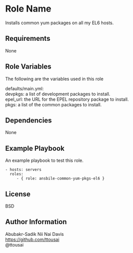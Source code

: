 Role Name
=========

Installs common yum packages on all my EL6 hosts.

Requirements
------------

None

Role Variables
--------------

The following are the variables used in this role

defaults/main.yml:  
devpkgs: a list of development packages to install.  
epel_url: the URL for the EPEL repository package to install.  
pkgs: a list of the common packages to install.

Dependencies
------------

None

Example Playbook
----------------

An example playbook to test this role.

    - hosts: servers
      roles:
         - { role: ansbile-common-yum-pkgs-el6 }

License
-------

BSD

Author Information
------------------

Abubakr-Sadik Nii Nai Davis  
https://github.com/ttousai  
@ttousai  
